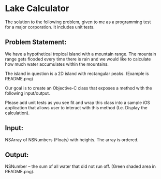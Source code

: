# Lake Calculator

The solution to the following problem, given to me as a programming test for a major corporation. It includes unit tests.

## Problem Statement:

We have a hypothetical tropical island with a mountain range. The mountain range gets flooded every time there is rain and we would like to calculate how much water accumulates within the mountains.

The island in question is a 2D island with rectangular peaks. (Example is README.png)

Our goal is to create an Objective-C class that exposes a method with the following input/output.

Please add unit tests as you see fit and wrap this class into a sample iOS application that allows user to interact with this method (I.e. Display the calculation).

## Input:

NSArray of NSNumbers (Floats) with heights. The array is ordered.

## Output:

NSNumber – the sum of all water that did not run off. (Green shaded area in README.png).